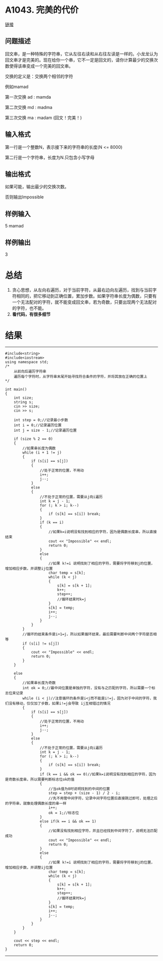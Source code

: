 # A1043. 完美的代价

[链接](http://www.tsinsen.com/A1043)

## 问题描述

回文串，是一种特殊的字符串，它从左往右读和从右往左读是一样的。小龙龙认为回文串才是完美的。现在给你一个串，它不一定是回文的，请你计算最少的交换次数使得该串变成一个完美的回文串。 

交换的定义是：交换两个相邻的字符 

例如mamad 

第一次交换 ad : mamda 

第二次交换 md : madma 

第三次交换 ma : madam (回文！完美！) 

## 输入格式

第一行是一个整数N，表示接下来的字符串的长度(N <= 8000) 

第二行是一个字符串，长度为N.只包含小写字母 

## 输出格式

如果可能，输出最少的交换次数。 

否则输出Impossible 

## 样例输入

5
mamad

## 样例输出

3

# 总结

1.  贪心思想，从左向右遍历，对于当前字符，从最右边向左遍历，找到与当前字符相同的，把它移动到正确位置，累加步数。如果字符串长度为偶数，只要有一个无法配对的字符，就不能变成回文串，若为奇数，只要出现两个无法配对的字符，也不能。
2. **看代码，有很多细节**

# 结果

---

	#include<string>
	#include<iostream>
	using namespace std;
	/*
		从前向后遍历字符串
		遍历每个字符时，从字符串末尾开始寻找符合条件的字符，并将其放在正确的位置上
	*/
	
	int main()
	{
		int size;
		string s;
		cin >> size;
		cin >> s;
	
		int step = 0;//记录最小步数
		int i = 0;//记录遍历位置
		int j = size - 1;//记录遍历位置
		
		if (size % 2 == 0)
		{
			//如果串长度为偶数
			while (i + 1 != j)
			{
				if (s[i] == s[j])
				{
					//处于正常的位置，不用动
					i++;
					j--;
				}
				else
				{
					//不处于正常的位置，需要从j向i遍历
					int k = j - 1;
					for (; k > i; k--)
					{
						if (s[k] == s[i]) break;
					}
					if (k == i)
					{
						//如果k=i说明没有找到相应的字符，因为是偶数长度串，所以直接结束
						cout << "Impossible" << endl;
						return 0;
					}
					else
					{
						//如果 k!=i 说明找到了相应的字符，需要将字符移到j的位置，增加相应步数，并调整ij位置
						char temp = s[k];
						while (k < j)
						{
							s[k] = s[k + 1];
							k++;
							step++;
							//循环结束时k=j
						}
						s[k] = temp;
						i++;
						j--;
					}
				}
			}
			//循环的结束条件是i+1=j，所以如果循环结束，最后需要判断中间两个字符是否相等
			if (s[i] != s[j])
			{
				cout << "Impossible" << endl;
				return 0;
			}
		}
	
		else
		{
			//如果串长度为奇数
			int ok = 0;//最中间位置是单独的字符，没有与之匹配的字符，所以需要一个标志位来记录
			while (i < j)//注意循环的条件是i<j而不能是i!=j，因为对于中间的字符，我们没有移动，仅仅加了步数，如果i!=j会导致 ij互相错过的情况
			{
				if (s[i] == s[j])
				{
					//处于正常的位置，不用动
					i++;
					j--;
				}
				else
				{
					//不处于正常的位置，需要从j向i遍历
					int k = j - 1;
					for (; k > i; k--)
					{
						if (s[k] == s[i]) break;
					}
					if (k == i && ok == 0)//如果k=i说明没有找到相应的字符，因为是奇数长度串，所以需要判断标志位ok的值
					{
						//当ok值为0时说明找到的中间的位置
						step = step + (size - 1) / 2 - i;
						//先不用管中间字符，记录中间字符位置后直接跳过即可，处理之后的字符串，就像处理偶数长度的串一样
						i++;
						ok = 1;//标志位
					}
					else if(k == i && ok == 1)
					{
						//如果没有找到相应字符，并且已经找到中间字符了，说明无法匹配成功
						cout << "Impossible" << endl;
						return 0;
					}
					else
					{
						//如果 k!=i 说明找到了相应的字符，需要将字符移到j的位置，增加相应步数，并调整ij位置
						char temp = s[k];
						while (k < j)
						{
							s[k] = s[k + 1];
							k++;
							step++;
							//循环结束时k=j
						}
						s[k] = temp;
						i++;
						j--;
					}
				}
			}
		}
	
		cout << step << endl;
		return 0;
	}

---
